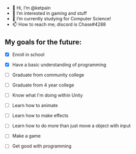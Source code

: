 - 👋 Hi, I’m @ketpain
- 👀 I’m interested in gaming and stuff
- 🌱 I’m currently studying for Computer Science!
- 📫 How to reach me; discord is Chase#4288

## My goals for the future:
- [x] Enroll in school
- [x] Have a basic understanding of programming
- [ ] Graduate from community college
- [ ] Graduate from 4 year college
- [ ] Know what I'm doing within Unity
- [ ] Learn how to animate
- [ ] Learn how to make effects
- [ ] Learn how to do more than just move a object with input
- [ ] Make a game
- [ ] Get good with programming


